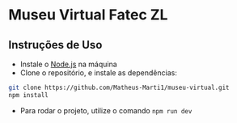# Museu Virtual Fatec ZL
## Instruções de Uso
- Instale o [Node.js](https://nodejs.org/pt) na máquina
- Clone o repositório, e instale as dependências:
```bash
git clone https://github.com/Matheus-Marti1/museu-virtual.git
npm install
```
- Para rodar o projeto, utilize o comando `npm run dev`
